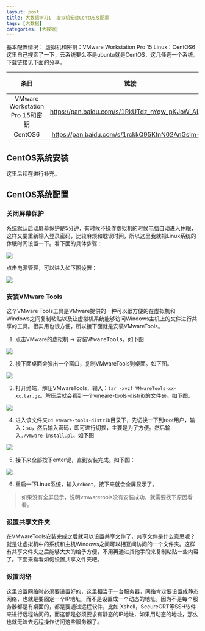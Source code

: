 ```yaml
---
layout: post
title: 大数据学习1--虚拟机安装CentOS及配置
tags: [大数据]
categories: [大数据]
---
```


基本配置情况：
虚拟机和密钥：VMware Workstation Pro 15
Linux：CentOS6
这里自己搜索了一下，云系统要么不是ubuntu就是CentOS，这几任选一个系统。下载链接见下面的分享。

条目|链接|提取码
|:-:|:-:|:-:|
VMware Workstation Pro 15和密钥|https://pan.baidu.com/s/1RkUTdz_nYqw_pKJoW_ALMw |l2am|
CentOS6|https://pan.baidu.com/s/1rckkQ95KtnN02AnGsIm-bw |noqo

## CentOS系统安装

这里后续在进行补充。

## CentOS系统配置

### 关闭屏幕保护

系统默认启动屏幕保护是5分钟，有时候不操作虚拟机的时候电脑自动进入休眠，这样又要重新输入登录密码，比较麻烦和耽误时间，所以这里我就把Linux系统的休眠时间设置一下。看下面的具体步骤：

![](https://raw.githubusercontent.com/ZoharAndroid/MarkdownImages/master/2019-12/%E5%85%B3%E9%97%AD%E5%B1%8F%E5%B9%95%E4%BF%9D%E6%8A%A4.png)

点击电源管理，可以进入如下图设置：

![](https://github.com/ZoharAndroid/MarkdownImages/blob/master/2019-12/Linux%E4%BC%91%E7%9C%A0%E8%AE%BE%E7%BD%AE.png?raw=true)

### 安装VMware Tools

这个VMware Tools工具是VMware提供的一种可以很方便的在虚拟机和Windows之间复制粘贴以及让虚拟机系统能够访问Windows主机上的文件进行共享的工具。很实用也很方便，所以接下面就是安装VMwareTools。

1. 点击VMware的<kdb>虚拟机</kdb> -> <kbd>安装VMwareTools</kbd>。如下图

![](https://raw.githubusercontent.com/ZoharAndroid/MarkdownImages/master/2019-12/%E5%AE%89%E8%A3%85VMwareTools.png)

2. 接下面桌面会弹出一个窗口，复制VMwareTools到桌面。如下图。

![](https://raw.githubusercontent.com/ZoharAndroid/MarkdownImages/master/2019-12/VMwareTools%E5%A4%8D%E5%88%B6%E5%88%B0%E6%A1%8C%E9%9D%A2.png)

3. 打开终端，解压VMwareTools，输入：`tar -xvzf VMwareTools-xx-xx.tar.gz`。解压后就会看到一个vmeare-tools-distrib的文件夹。如下图。

![](https://raw.githubusercontent.com/ZoharAndroid/MarkdownImages/master/2019-12/VMwareTools%E8%A7%A3%E5%8E%8B%E5%90%8E.png)

4. 进入该文件夹`cd vmware-tools-distrib`目录下，先切换一下到root用户，输入：`su`，然后输入密码，即可进行切换，主要是为了方便。然后输入`./vmware-install.pl`。如下图

![](https://raw.githubusercontent.com/ZoharAndroid/MarkdownImages/master/2019-12/%E8%BF%90%E8%A1%8Cvmwaretools%20pl.png)

5. 接下来全部按下enter键，直到安装完成。如下图：

![](https://raw.githubusercontent.com/ZoharAndroid/MarkdownImages/master/2019-12/vmwaretools%E5%AE%89%E8%A3%85%E6%88%90%E5%8A%9F.png)

6. 重启一下Linux系统，输入`reboot`，接下来就会全屏显示了。
> 如果没有全屏显示，说明vmwaretools没有安装成功，就需要找下原因看看。

### 设置共享文件夹

在VMwareTools安装完成之后就可以设置共享文件了，共享文件是什么意思呢？就是让虚拟机中的系统和主机Windows之间可以相互间访问的一个文件夹。这样有共享文件夹之后能够大大的给予方便，不用再通过其他手段来复制粘贴一些内容了。下面来看看如何设置共享文件夹吧。


### 设置网络

这里设置网络时必须要设置好的，这里相当于一台服务器，网络肯定要设置成静态网络，也就是要固定一个IP地址，而不是设置成一个动态的地址。因为不是每个服务器都是有桌面的，都是要通过远程软件，比如 Xshell，SecureCRT等SSH软件来进行远程访问的，而这都是必须要求有静态的IP地址，如果用动态的地址，那么也就无法去远程操作访问这些服务器了。

